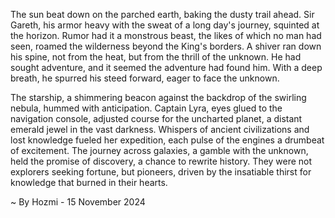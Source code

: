 
The sun beat down on the parched earth, baking the dusty trail ahead.  Sir Gareth, his armor heavy with the sweat of a long day's journey, squinted at the horizon. Rumor had it a monstrous beast, the likes of which no man had seen, roamed the wilderness beyond the King's borders. A shiver ran down his spine, not from the heat, but from the thrill of the unknown. He had sought adventure, and it seemed the adventure had found him. With a deep breath, he spurred his steed forward, eager to face the unknown.

The starship, a shimmering beacon against the backdrop of the swirling nebula, hummed with anticipation. Captain Lyra, eyes glued to the navigation console, adjusted course for the uncharted planet, a distant emerald jewel in the vast darkness. Whispers of ancient civilizations and lost knowledge fueled her expedition, each pulse of the engines a drumbeat of excitement. The journey across galaxies, a gamble with the unknown, held the promise of discovery, a chance to rewrite history. They were not explorers seeking fortune, but pioneers, driven by the insatiable thirst for knowledge that burned in their hearts. 

~ By Hozmi - 15 November 2024
